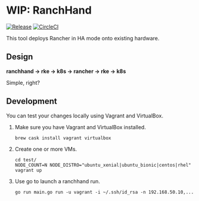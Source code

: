# WIP: RanchHand

[![Release](https://img.shields.io/github/release/dominodatalab/ranchhand.svg?style=flat-square)](https://github.com/dominodatalab/ranchhand/releases/latest)
[![CircleCI](https://circleci.com/gh/dominodatalab/ranchhand.svg?style=svg)](https://circleci.com/gh/dominodatalab/ranchhand)

This tool deploys Rancher in HA mode onto existing hardware.

## Design

**ranchhand -> rke -> k8s -> rancher -> rke -> k8s**

Simple, right?

## Development

You can test your changes locally using Vagrant and VirtualBox.

1. Make sure you have Vagrant and VirtualBox installed.

    `brew cask install vagrant virtualbox`

1. Create one or more VMs.

    ```
    cd test/
    NODE_COUNT=N NODE_DISTRO="ubuntu_xenial|ubuntu_bionic|centos|rhel" vagrant up
    ```

1. Use go to launch a ranchhand run.

    `go run main.go run -u vagrant -i ~/.ssh/id_rsa -n 192.168.50.10,...`
